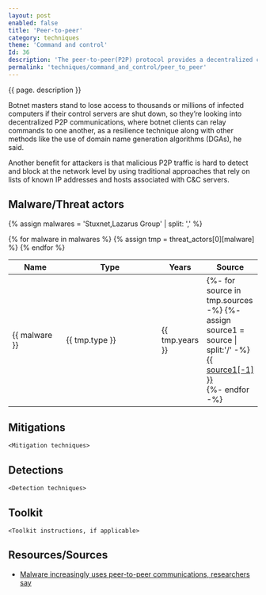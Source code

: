 ```yaml
---
layout: post
enabled: false
title: 'Peer-to-peer'
category: techniques
theme: 'Command and control'
Id: 36
description: 'The peer-to-peer(P2P) protocol provides a decentralized command and control technique. A decentralized network allows botnet clients to relay commands to other bots and removes the need of a master server.'
permalink: 'techniques/command_and_control/peer_to_peer'
---
```

{{ page. description }}

Botnet masters stand to lose access to thousands or millions of infected computers if their control servers are shut down, so they’re looking into decentralized P2P communications, where botnet clients can relay commands to one another, as a resilience technique along with other methods like the use of domain name generation algorithms (DGAs), he said.

Another benefit for attackers is that malicious P2P traffic is hard to detect and block at the network level by using traditional approaches that rely on lists of known IP addresses and hosts associated with C&C servers.

## Malware/Threat actors

<!-- Threat actors table -->
{% assign malwares = 'Stuxnet,Lazarus Group' | split: ',' %}

<div class="threat-actor-table">
<table>
    <colgroup>
        <col width="30%" />
        <col width="70%" />
    </colgroup>
    <thead>
        <tr class="header">
            <th>Name</th>
            <th>Type</th>
            <th>Years</th>
            <th>Source</th>
        </tr>
    </thead>
    <tbody>
        {% for malware in malwares %}
        <tr>
        {% assign tmp = threat_actors[0][malware] %}
            <td markdown="span">{{ malware }}</td>
            <td markdown="span">{{ tmp.type }}</td>
            <td markdown="span">{{ tmp.years }}</td>
            <td markdown="span">
                {%- for source in tmp.sources -%}
                    {%- assign source1 = source | split:'/' -%}
                    <a href="{{ source }}">{{ source1[-1] }}</a><br>
                {%- endfor -%}
            </td>
        </tr>
        {% endfor %}
    </tbody>
</table>
</div>

## Mitigations

`<Mitigation techniques>`

## Detections

`<Detection techniques>`

## Toolkit

`<Toolkit instructions, if applicable>`

## Resources/Sources

* [Malware increasingly uses peer-to-peer communications, researchers say](https://www.pcworld.com/article/2040836/malware-increasingly-uses-peertopeer-communications-researchers-say.html)
